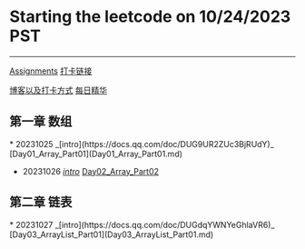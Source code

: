 # Starting the leetcode on 10/24/2023 PST

<hr/>

[Assignments](https://docs.qq.com/doc/DUHJoZUpVUGxQbFZY)
[打卡链接](https://docs.qq.com/sheet/DUFJYTWFWcUNReWh1?tab=BB08J2)

[博客以及打卡方式](https://docs.qq.com/doc/DUEdmb1JCaEtlZWFx)
[每日精华](https://www.yuque.com/chengxuyuancarl/wnx1np/ktwax2)

<h2>第一章 数组</h2>
* 20231025
_[intro](https://docs.qq.com/doc/DUG9UR2ZUc3BjRUdY)_
[Day01_Array_Part01](Day01_Array_Part01.md)

* 20231026
_[intro](https://docs.qq.com/doc/DUGRwWXNOVEpyaVpG)_
[Day02_Array_Part02](Day02_Array_Part02.md)

<h2>第二章 链表</h2>
* 20231027
  _[intro](https://docs.qq.com/doc/DUGdqYWNYeGhlaVR6)_
  [Day03_ArrayList_Part01](Day03_ArrayList_Part01.md)